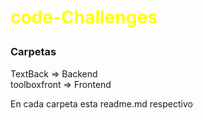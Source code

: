 # <p style='color:yellow'>code-Challenges</p>

### <p color="green" > Carpetas </p>

TextBack => Backend <br>
toolboxfront => Frontend

En cada carpeta esta readme.md respectivo


